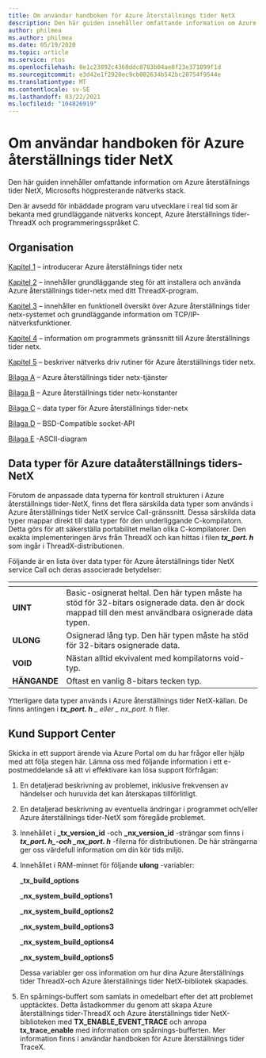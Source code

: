 ```yaml
---
title: Om användar handboken för Azure återställnings tider NetX
description: Den här guiden innehåller omfattande information om Azure återställnings tider NetX, Microsofts högpresterande nätverks stack.
author: philmea
ms.author: philmea
ms.date: 05/19/2020
ms.topic: article
ms.service: rtos
ms.openlocfilehash: 8e1c23892c4360ddc8783b04ae8f23e371899f1d
ms.sourcegitcommit: e3d42e1f2920ec9cb002634b542bc20754f9544e
ms.translationtype: MT
ms.contentlocale: sv-SE
ms.lasthandoff: 03/22/2021
ms.locfileid: "104826919"
---
```

# <a name="about-the-azure-rtos-netx-user-guide"></a>Om användar handboken för Azure återställnings tider NetX

Den här guiden innehåller omfattande information om Azure återställnings tider NetX, Microsofts högpresterande nätverks stack.

Den är avsedd för inbäddade program varu utvecklare i real tid som är bekanta med grundläggande nätverks koncept, Azure återställnings tider-ThreadX och programmeringsspråket C.

## <a name="organization"></a>Organisation

[Kapitel 1](chapter1.md) – introducerar Azure återställnings tider netx

[Kapitel 2](chapter2.md) – innehåller grundläggande steg för att installera och använda Azure återställnings tider-netx med ditt ThreadX-program.

[Kapitel 3](chapter3.md) – innehåller en funktionell översikt över Azure återställnings tider netx-systemet och grundläggande information om TCP/IP-nätverksfunktioner.

[Kapitel 4](chapter4.md) – information om programmets gränssnitt till Azure återställnings tider netx.

[Kapitel 5](chapter5.md) – beskriver nätverks driv rutiner för Azure återställnings tider netx.

[Bilaga A](appendix-a.md) – Azure återställnings tider netx-tjänster

[Bilaga B](appendix-b.md) – Azure återställnings tider netx-konstanter

[Bilaga C](appendix-c.md) – data typer för Azure återställnings tider-netx

[Bilaga D](appendix-d.md) – BSD-Compatible socket-API

[Bilaga E](appendix-e.md) -ASCII-diagram

## <a name="azure-rtos-netx-data-types"></a>Data typer för Azure dataåterställnings tiders-NetX

Förutom de anpassade data typerna för kontroll strukturen i Azure återställnings tider-NetX, finns det flera särskilda data typer som används i Azure återställnings tider NetX service Call-gränssnitt. Dessa särskilda data typer mappar direkt till data typer för den underliggande C-kompilatorn. Detta görs för att säkerställa portabilitet mellan olika C-kompilatorer. Den exakta implementeringen ärvs från ThreadX och kan hittas i filen ***tx_port. h*** som ingår i ThreadX-distributionen.

Följande är en lista över data typer för Azure återställnings tider NetX service Call och deras associerade betydelser:

| <!-- -->    | <!-- -->    |
| --------- | ------------------------------------------------------------------------------------------------------------------------------------- |
| **UINT**  | Basic-osignerat heltal. Den här typen måste ha stöd för 32-bitars osignerade data. den är dock mappad till den mest användbara osignerade data typen. |
| **ULONG** | Osignerad lång typ. Den här typen måste ha stöd för 32-bitars osignerade data.                                                                      |
| **VOID**  | Nästan alltid ekvivalent med kompilatorns void-typ.                                                                                 |
| **HÄNGANDE**  | Oftast en vanlig 8-bitars tecken typ.                                                                                           |

Ytterligare data typer används i Azure återställnings tider NetX-källan. De finns antingen i ***tx_port. h** _ eller _ *_nx_port. h_** filer.

## <a name="customer-support-center"></a>Kund Support Center

Skicka in ett support ärende via Azure Portal om du har frågor eller hjälp med att följa stegen här. Lämna oss med följande information i ett e-postmeddelande så att vi effektivare kan lösa support förfrågan:

1. En detaljerad beskrivning av problemet, inklusive frekvensen av händelser och huruvida det kan återskapas tillförlitligt.

2. En detaljerad beskrivning av eventuella ändringar i programmet och/eller Azure återställnings tider-NetX som föregåde problemet.

3. Innehållet i **_tx_version_id** -och **_nx_version_id** -strängar som finns i **_tx_port. h_*_-och _*_nx_port. h_** -filerna för distributionen. De här strängarna ger oss värdefull information om din kör tids miljö.

4. Innehållet i RAM-minnet för följande **ulong** -variabler:

    **_tx_build_options**

    **_nx_system_build_options1**

    **_nx_system_build_options2**

    **_nx_system_build_options3**

    **_nx_system_build_options4**

    **_nx_system_build_options5**

    Dessa variabler ger oss information om hur dina Azure återställnings tider ThreadX-och Azure återställnings tider NetX-bibliotek skapades.

5. En spårnings-buffert som samlats in omedelbart efter det att problemet upptäcktes. Detta åstadkommer du genom att skapa Azure återställnings tider-ThreadX och Azure återställnings tider NetX-biblioteken med **TX_ENABLE_EVENT_TRACE** och anropa **tx_trace_enable** med information om spårnings-bufferten. Mer information finns i användar handboken för Azure återställnings tider TraceX.
